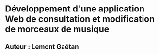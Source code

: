 # Développement d'une application Web de consultation et modification de morceaux de musique

## Auteur : Lemont Gaétan